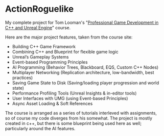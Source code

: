 # ActionRoguelike

My complete project for Tom Looman's "[Professional Game Development in C++ and Unreal Engine](https://courses.tomlooman.com/p/unrealengine-cpp)" course.

Here are the major project features, taken from the course site:
* Building C++ Game Framework
* Combining C++ and Blueprint for flexible game logic
* Unreal’s Gameplay Systems
* Event-based Programming Principles
* AI Programming (Behavior Trees, Blackboard, EQS, Custom C++ Nodes)
* Multiplayer Networking (Replication architecture, low-bandwidth, best practices)
* Saving Game State to Disk (Saving/loading player progression and world state)
* Performance Profiling Tools (Unreal Insights & in-editor tools)
* User Interfaces with UMG (using Event-based Principles)
* Async Asset Loading & Soft References

The course is arranged as a series of tutorials interleved with assignments, so of course my code diverges from his somewhat. The project is mostly created in c++, but there is some blueprint being used here as well; particularly around the AI features.

